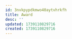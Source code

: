 ```yaml
---
id: 3nvkpypdkmwo40aytvhrkfh
title: Award
desc: ''
updated: 1739110829716
created: 1739110829716
---
```

